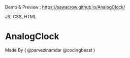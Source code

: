 Demo & Preview : https://sawacrow.github.io/AnalogClock/

JS, CSS, HTML

# AnalogClock
Made By ( @parvezinamdar @codingbeast )
